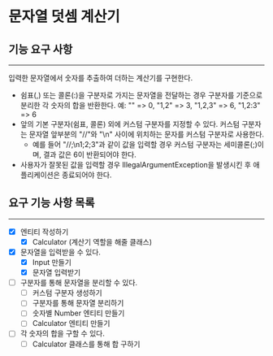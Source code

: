 # 문자열 덧셈 계산기

## 기능 요구 사항
___
입력한 문자열에서 숫자를 추출하여 더하는 계산기를 구현한다.

- 쉼표(,) 또는 콜론(:)을 구분자로 가지는 문자열을 전달하는 경우 구분자를 기준으로 분리한 각 숫자의 합을 반환한다.
예: "" => 0, "1,2" => 3, "1,2,3" => 6, "1,2:3" => 6
- 앞의 기본 구분자(쉼표, 콜론) 외에 커스텀 구분자를 지정할 수 있다. 커스텀 구분자는 문자열 앞부분의 "//"와 "\n" 사이에 위치하는 문자를 커스텀 구분자로 사용한다.
  - 예를 들어 "//;\n1;2;3"과 같이 값을 입력할 경우 커스텀 구분자는 세미콜론(;)이며, 결과 값은 6이 반환되어야 한다.
- 사용자가 잘못된 값을 입력할 경우 IllegalArgumentException을 발생시킨 후 애플리케이션은 종료되어야 한다.

## 요구 기능 사항 목록
___
- [x] 엔티티 작성하기
  - [x] Calculator (계산기 역할을 해줄 클래스)
- [x] 문자열을 입력받을 수 있다.
  - [x] Input 만들기
  - [x] 문자열 입력받기
- [ ] 구분자를 통해 문자열을 분리할 수 있다.
  - [ ] 커스텀 구분자 생성하기
  - [ ] 구분자를 통해 문자열 분리하기
  - [ ] 숫자별 Number 엔티티 만들기
  - [ ] Calculator 엔티티 만들기
- [ ] 각 숫자의 합을 구할 수 있다.
  - [ ] Calculator 클래스를 통해 합 구하기
